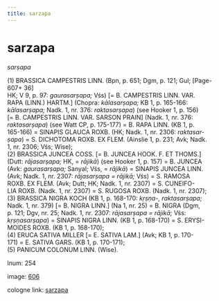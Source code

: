 ```yaml
---
title: sarzapa
---
```


# sarzapa

<i>sarṣapa</i>  <div n="P" />(1) <bot>BRASSICA CAMPESTRIS LINN.</bot> (Bpn, p. 651; Dgm, p. 121; Gul; [Page-607+ 36] <div n="lb" />HK; V 9, p. 97: <i>gaurasarṣapa;</i> Vśs) [= <bot>B. CAMPESTRIS LINN. VAR. <div n="lb" />RAPA (LINN.) HARTM.</bot>] (Chopra: <i>kālasarṣapa;</i> KB 1, p. 165-166: <div n="lb" /><i>kālasarṣapa;</i> Nadk. 1, nr. 376: <i>raktasarṣapa</i>) (see Hooker 1, p. 156) <div n="lb" />[= <bot>B. CAMPESTRIS LINN. VAR. SARSON PRAIN</bot>] (Nadk. 1, nr. 376: <div n="lb" /><i>raktasarṣapa</i>) (see Watt CP, p. 175-177) = <bot>B. RAPA LINN.</bot> (KB 1, p. <div n="lb" />165-166) = <bot>SINAPIS GLAUCA ROXB.</bot> (HK; Nadk. 1, nr. 2306: <i>raktasar-</i> <div n="lb" /><i>ṣapa</i>) = <bot>S. DICHOTOMA ROXB. EX FLEM.</bot> (Ainslie 1, p. 231; Avk; Nadk. <div n="lb" />1, nr. 2306; Vśs; Wise); <div n="P" />(2) <bot>BRASSICA JUNCEA COSS.</bot> [= <bot>B. JUNCEA HOOK. F. ET THOMS.</bot>] <div n="lb" />(Dutt: <i>rājasarṣapa;</i> HK, = <i>rājikā</i>) (see Hooker 1, p. 157) = <bot>B. JUNCEA</bot> <div n="lb" />(Avk: <i>gaurasarṣapa;</i> Sanyal; Vśs, = <i>rājikā</i>) = <bot>SINAPIS JUNCEA LINN.</bot> <div n="lb" />(Avk; Nadk. 1, nr. 2307: <i>rājasarṣapa = rājikā;</i> Vśs) = <bot>S. RAMOSA <div n="lb" />ROXB. EX FLEM.</bot> (Avk; Dutt; HK; Nadk. 1, nr. 2307) = <bot>S. CUNEIFO- <div n="lb" />LIA ROXB.</bot> (Nadk. 1, nr. 2307) = <bot>S. RUGOSA ROXB.</bot> (Nadk. 1, nr. 2307); <div n="P" />(3) <bot>BRASSICA NIGRA KOCH</bot> (KB 1, p. 168-170: <i>kṛṣṇa-, raktasarṣapa;</i> <div n="lb" />Nadk. 1, nr. 379) [= <bot>B. NIGRA LINN.</bot>] (Na 1, nr. 25) = <bot>B. NIGRA</bot> (Dgm, <div n="lb" />p. 121; Dgv, nr. 25; Nadk. 1, nr. 2307: <i>rājasarṣapa = rājikā;</i> Vśs: <div n="lb" /><i>kṛṣṇasarṣapa</i>) = <bot>SINAPIS NIGRA LINN.</bot> (KB 1, p. 168-170) = <bot>S. ERYSI- <div n="lb" />MOIDES ROXB.</bot> (KB 1, p. 168-170); <div n="P" />(4) <bot>ERUCA SATIVA MILLER</bot> [= <bot>E. SATIVA LAM.</bot>] (Avk; KB 1, p. 170- <div n="lb" />171) = <bot>E. SATIVA GARS.</bot> (KB 1, p. 170-171); <div n="P" />(5) <bot>PANICUM COLONUM LINN.</bot> (Wise).

lnum: 254

image: [606](https://www.sanskrit-lexicon.uni-koeln.de/scans/csl-apidev/servepdf.php?dict=snp&page=606)

cologne link: [sarzapa](https://sanskrit-lexicon.uni-koeln.de/scans/csl-apidev/getword.php?dict=snp&key=sarzapa)

